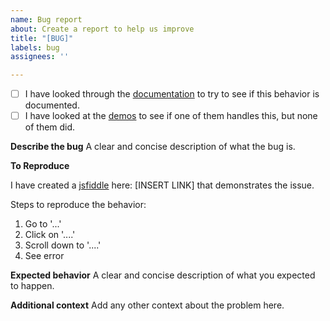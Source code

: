 ```yaml
---
name: Bug report
about: Create a report to help us improve
title: "[BUG]"
labels: bug
assignees: ''

---
```


- [ ] I have looked through the [documentation](https://fiduswriter.github.io/simple-datatables/documentation/) to try to see if this behavior is documented.
- [ ] I have looked at the [demos](https://fiduswriter.github.io/simple-datatables/demos/) to see if one of them handles this, but none of them did.

**Describe the bug**
A clear and concise description of what the bug is.

**To Reproduce**

I have created a [jsfiddle](https://jsfiddle.net/) here: [INSERT LINK] that demonstrates the issue.

Steps to reproduce the behavior:
1. Go to '...'
2. Click on '....'
3. Scroll down to '....'
4. See error

**Expected behavior**
A clear and concise description of what you expected to happen.

**Additional context**
Add any other context about the problem here.
